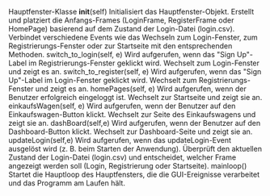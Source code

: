 Hauptfenster-Klasse
**init**(self)
Initialisiert das Hauptfenster-Objekt.
Erstellt und platziert die Anfangs-Frames (LoginFrame, RegisterFrame oder HomePage) basierend auf dem Zustand der Login-Datei (login.csv).
Verbindet verschiedene Events wie das Wechseln zum Login-Fenster, zum Registrierungs-Fenster oder zur Startseite mit den entsprechenden Methoden.
switch_to_login(self, e)
Wird aufgerufen, wenn das "Sign Up"-Label im Registrierungs-Fenster geklickt wird.
Wechselt zum Login-Fenster und zeigt es an.
switch_to_register(self, e)
Wird aufgerufen, wenn das "Sign Up"-Label im Login-Fenster geklickt wird.
Wechselt zum Registrierungs-Fenster und zeigt es an.
homePages(self, e)
Wird aufgerufen, wenn der Benutzer erfolgreich eingeloggt ist.
Wechselt zur Startseite und zeigt sie an.
einkaufsWagen(self, e)
Wird aufgerufen, wenn der Benutzer auf den Einkaufswagen-Button klickt.
Wechselt zur Seite des Einkaufswagens und zeigt sie an.
dashBoard(self,e)
Wird aufgerufen, wenn der Benutzer auf den Dashboard-Button klickt.
Wechselt zur Dashboard-Seite und zeigt sie an.
updateLogin(self,e)
Wird aufgerufen, wenn das updateLogin-Event ausgelöst wird (z. B. beim Starten der Anwendung).
Überprüft den aktuellen Zustand der Login-Datei (login.csv) und entscheidet, welcher Frame angezeigt werden soll (Login, Registrierung oder Startseite).
mainloop()
Startet die Hauptloop des Hauptfensters, die die GUI-Ereignisse verarbeitet und das Programm am Laufen hält.
